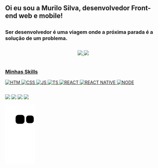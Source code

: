 ## Oi eu sou a Murilo Silva, desenvolvedor Front-end web e mobile!
##
### Ser desenvolvedor é uma viagem onde a próxima parada é a solução de um problema.
##
<div align="center">
  <a href="https://github.com/murilodevsilva">
  <img height="180em" src="https://github-readme-stats.vercel.app/api?username=murilodevsilva&show_icons=true&theme=apprentice&include_all_commits=true&count_private=true"/>
  <img height="180em" src="https://github-readme-stats.vercel.app/api/top-langs/?username=murilodevsilva&layout=compact&langs_count=7&theme=apprentice"/>
</div>
<div style="display: inline_block"><br>

### Minhas Skills

   ![HTM](https://img.shields.io/badge/HTML-FF3F0D?style=for-the-badge&logo=html5&logoColor=white)
   ![CSS](https://img.shields.io/badge/CSS-0953FF?&style=for-the-badge&logo=css3&logoColor=white)
   ![JS](https://img.shields.io/badge/JavaScript-F7DF1E?style=for-the-badge&logo=javascript&logoColor=black)
   ![TS](https://img.shields.io/badge/TypeScript-007ACC?style=for-the-badge&logo=typescript&logoColor=white)
   ![REACT](https://img.shields.io/badge/React-20232A?style=for-the-badge&logo=react&logoColor=61DAFB)
   ![REACT NATIVE](https://img.shields.io/badge/React_Native-20232A?style=for-the-badge&logo=react&logoColor=61DAFB)
   ![NODE](https://img.shields.io/badge/Node.js-43853D?style=for-the-badge&logo=node.js&logoColor=white)
 
</div>
  
  ##
 
 
<div> 
<a href="https://discord.gg/sguxfSVCZU" target="_blank"><img src="https://img.shields.io/badge/Discord-7289DA?style=for-the-badge&logo=discord&logoColor=white" target="_blank"></a> 
  <a href = "mailto:murilodev.silva@gmail.com"><img src="https://img.shields.io/badge/Gmail-D14836?style=for-the-badge&logo=gmail&logoColor=white" target="_blank"></a>
  <a href="https://www.linkedin.com/in/murilo-silva-5a873723b/" target="_blank"><img src="https://img.shields.io/badge/-LinkedIn-%230077B5?style=for-the-badge&logo=linkedin&logoColor=white" target="_blank"></a> 
  <a href="https://wa.me/5548984687329?text=Desenvolvedor%20Front-End" target="_blank"><img src="https://img.shields.io/badge/WhatsApp-25D366?style=for-the-badge&logo=whatsapp&logoColor=white" target="_blank"></a> 
 
  ![Snake animation](https://github.com/murilodevsilva/murilodevsilva/blob/output/github-contribution-grid-snake.svg)
 
</div>
